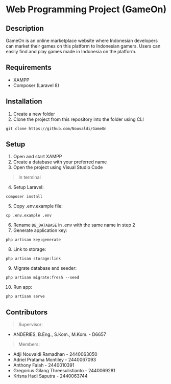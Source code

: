 # Web Programming Project (GameOn)

## Description

GameOn is an online marketplace website where Indonesian developers can market their games on this platform to Indonesian gamers. Users can easily find and play games made in Indonesia on the platform.

## Requirements

- XAMPP
- Composer (Laravel 8)

## Installation

1. Create a new folder
2. Clone the project from this repository into the folder using CLI
```
git clone https://github.com/Nouvaldi/GameOn
```

## Setup

1. Open and start XAMPP
2. Create a database with your preferred name
3. Open the project using Visual Studio Code

> In terminal
4. Setup Laravel:
```
composer install
```
5. Copy .env.example file:
```
cp .env.example .env
```
6. Rename `DB_DATABASE` in .env with the same name in step 2
7. Generate application key:
```
php artisan key:generate
```
8. Link to storage:
```
php artisan storage:link
```
9. Migrate database and seeder:
```
php artisan migrate:fresh --seed
```
10. Run app:
```
php artisan serve
```

## Contributors
> Supervisor:
- ANDERIES, B.Eng., S.Kom., M.Kom. - D6657

> Members:
- Adji Nouvaldi Ramadhan - 2440063050
- Adriel Pratama Montiley - 2440067093
- Anthony Falah - 2440010391
- Gregorius Gilang Threesulistianto - 2440069281
- Krisna Hadi Saputra - 2440063744
